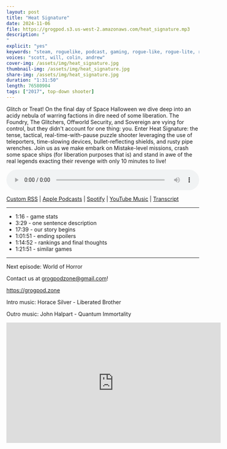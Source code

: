 ```yaml
---
layout: post
title: "Heat Signature"
date: 2024-11-06
file: https://grogpod.s3.us-west-2.amazonaws.com/heat_signature.mp3
description: "
"
explicit: "yes" 
keywords: "steam, roguelike, podcast, gaming, rogue-like, rogue-lite, roguelite"
voices: "scott, will, colin, andrew"
cover-img: /assets/img/heat_signature.jpg
thumbnail-img: /assets/img/heat_signature.jpg
share-img: /assets/img/heat_signature.jpg
duration: "1:31:50"
length: 76580904 
tags: ["2017", top-down shooter]
---
```


Glitch or Treat! On the final day of Space Halloween we dive deep into an acidy nebula of warring factions in dire need of some liberation. The Foundry, The Glitchers, Offworld Security, and Sovereign are vying for control, but they didn't account for one thing: you. Enter Heat Signature: the tense, tactical, real-time-with-pause puzzle shooter leveraging the use of teleporters, time-slowing devices, bullet-reflecting shields, and rusty pipe wrenches. Join us as we make embark on Mistake-level missions, crash some space ships (for liberation purposes that is) and stand in awe of the real legends exacting their revenge with only 10 minutes to live!


<div class="container">
  <audio controls style="width: 100%;">
    <source src="https://grogpod.s3.us-west-2.amazonaws.com/heat_signature.mp3" type="audio/mpeg">
  </audio>
</div>

[Custom RSS](https://grogpod.zone/feed.xml) | [Apple Podcasts](https://podcasts.apple.com/us/podcast/heat-signature/id1650474911?i=1000675924199) | [Spotify](https://open.spotify.com/episode/2BlgKo9mlga7ogWBwzGFCy?si=0yslWVfXSW6esSkxPZC-xg) | [YouTube Music](https://www.youtube.com/playlist?list=PL-ShOmyMvd4jYFChE6tgj0JYG8RKK4xe0) | [Transcript](https://github.com/ScottBurger/going_rogue_podcast/blob/master/docs/transcripts/heat_signature.txt)

---
* 1:16 - game stats
* 3:29 - one sentence description
* 17:39 - our story begins
* 1:01:51 - ending spoilers
* 1:14:52 - rankings and final thoughts
* 1:21:51 - similar games

---



Next episode: World of Horror

Contact us at grogpodzone@gmail.com!

https://grogpod.zone

Intro music: Horace Silver - Liberated Brother

Outro music: John Halpart - Quantum Immortality

<div class="embed-responsive embed-responsive-16by9">
<iframe width="560" height="315" src="https://www.youtube.com/embed/OTsf8s-WDyU" title="YouTube video player" frameborder="0" allow="accelerometer; autoplay; clipboard-write; encrypted-media; gyroscope; picture-in-picture" allowfullscreen></iframe>
</div>
